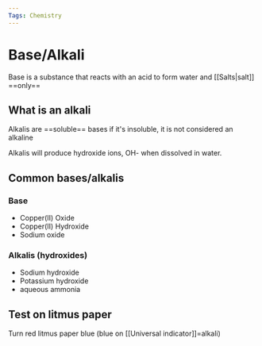 ```yaml
---
Tags: Chemistry
---
```

# Base/Alkali
Base is a substance that reacts with an acid to form water and [[Salts|salt]] ==only==

## What is an alkali
Alkalis are ==soluble== bases if it's insoluble, it is not considered an alkaline

Alkalis will produce hydroxide ions, OH- when dissolved in water.

## Common bases/alkalis
### Base
- Copper(II) Oxide
- Copper(II) Hydroxide
- Sodium oxide

### Alkalis (hydroxides)
- Sodium hydroxide
- Potassium hydroxide
- aqueous ammonia

## Test on litmus paper
Turn red litmus paper blue (blue on [[Universal indicator]]=alkali)